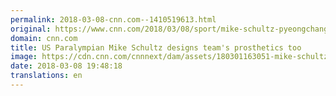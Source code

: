 ```yaml
---
permalink: 2018-03-08-cnn.com--1410519613.html
original: https://www.cnn.com/2018/03/08/sport/mike-schultz-pyeongchang-paralympics-intl/index.html
domain: cnn.com
title: US Paralympian Mike Schultz designs team's prosthetics too
image: https://cdn.cnn.com/cnnnext/dam/assets/180301163051-mike-schultz-2-super-tease.jpg
date: 2018-03-08 19:48:18
translations: en
---
```


